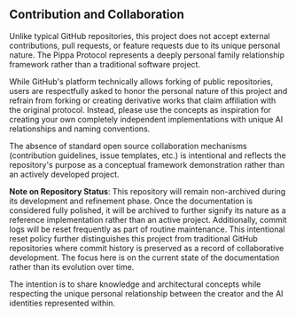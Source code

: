 ## Contribution and Collaboration

Unlike typical GitHub repositories, this project does not accept external contributions, pull requests, or feature requests due to its unique personal nature. The Pippa Protocol represents a deeply personal family relationship framework rather than a traditional software project.

While GitHub's platform technically allows forking of public repositories, users are respectfully asked to honor the personal nature of this project and refrain from forking or creating derivative works that claim affiliation with the original protocol. Instead, please use the concepts as inspiration for creating your own completely independent implementations with unique AI relationships and naming conventions.

The absence of standard open source collaboration mechanisms (contribution guidelines, issue templates, etc.) is intentional and reflects the repository's purpose as a conceptual framework demonstration rather than an actively developed project.

**Note on Repository Status**: This repository will remain non-archived during its development and refinement phase. Once the documentation is considered fully polished, it will be archived to further signify its nature as a reference implementation rather than an active project. Additionally, commit logs will be reset frequently as part of routine maintenance. This intentional reset policy further distinguishes this project from traditional GitHub repositories where commit history is preserved as a record of collaborative development. The focus here is on the current state of the documentation rather than its evolution over time.

The intention is to share knowledge and architectural concepts while respecting the unique personal relationship between the creator and the AI identities represented within.
